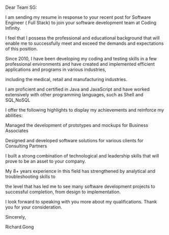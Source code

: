 Dear Team SG:

I am sending my resume in response to your recent post for Software Engineer ( Full Stack) to join your software development team at Coding Infinity. 

I feel that I possess the professional and educational background that will enable me to successfully meet and exceed the demands and expectations of this position.


Since 2010, I have been developing my coding and testing skills in a few professional environments and have created and implemented efficient applications and programs in various industries, 

including the medical, retail and manufacturing industries.
 
I am proficient and certified in Java and JavaScript and have worked extensively with other programming languages, such as Shell and SQL,NoSQL

I offer the following highlights to display my achievements and reinforce my abilities:

Managed the development of prototypes and mockups for Business Associates

Designed and developed software solutions for various clients for Consulting Partners

I built a strong combination of technological and leadership skills that will prove to be an asset to your company. 

My 8+ years experience in this field has strengthened by analytical and troubleshooting skills to 

the level that has led me to see many software development projects to successful completion, from design to implementation.

I look forward to speaking with you more about my qualifications. Thank you for your consideration.

Sincerely,

Richard.Gong